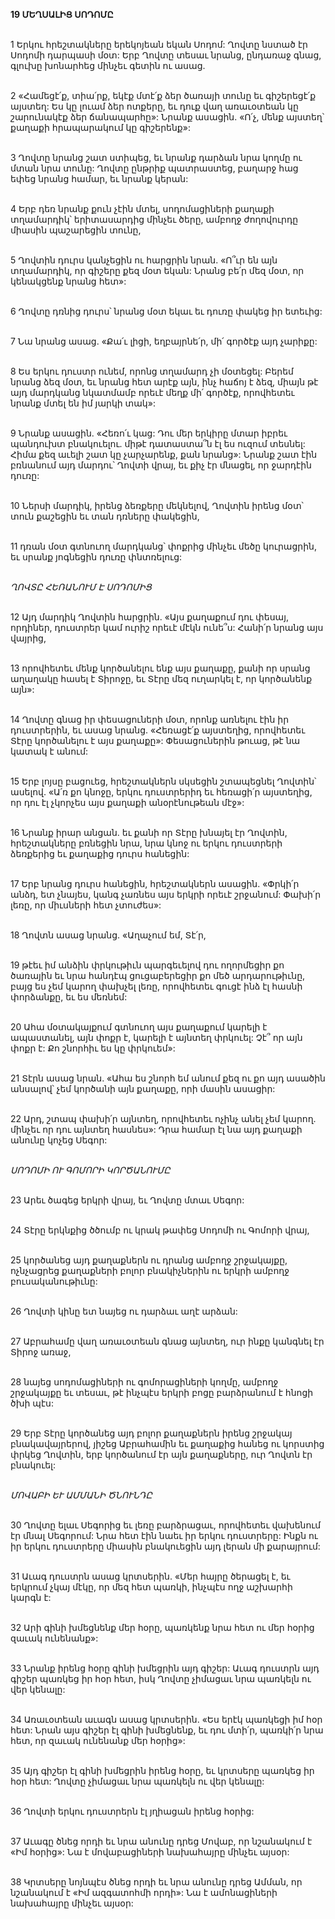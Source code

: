 **19 ՄԵՂՍԱԼԻՑ ՍՈԴՈՄԸ**

\
1 Երկու հրեշտակները երեկոյեան եկան Սոդոմ: Ղովտը նստած էր Սոդոմի դարպասի մօտ: Երբ Ղովտը տեսաւ նրանց, ընդառաջ գնաց, գլուխը խոնարհեց մինչեւ գետին ու ասաց.

\
2 «Համեցէ՛ք, տիա՛րք, եկէք մտէ՛ք ձեր ծառայի տունը եւ գիշերեցէ՛ք այստեղ: Ես կը լուամ ձեր ոտքերը, եւ դուք վաղ առաւօտեան կը շարունակէք ձեր ճանապարհը»: Նրանք ասացին. «Ո՛չ, մենք այստեղ՝ քաղաքի հրապարակում կը գիշերենք»:

\
3 Ղովտը նրանց շատ ստիպեց, եւ նրանք դարձան նրա կողմը ու մտան նրա տունը: Ղովտը ընթրիք պատրաստեց, բաղարջ հաց եփեց նրանց համար, եւ նրանք կերան:

\
4 Երբ դեռ նրանք քուն չէին մտել, սոդոմացիների քաղաքի տղամարդիկ՝ երիտասարդից մինչեւ ծերը, ամբողջ ժողովուրդը միասին պաշարեցին տունը,

\
5 Ղովտին դուրս կանչեցին ու հարցրին նրան. «Ո՞ւր են այն տղամարդիկ, որ գիշերը քեզ մօտ եկան: Նրանց բե՛ր մեզ մօտ, որ կենակցենք նրանց հետ»:

\
6 Ղովտը դռնից դուրս՝ նրանց մօտ եկաւ եւ դուռը փակեց իր ետեւից:

\
7 Նա նրանց ասաց. «Քա՛ւ լիցի, եղբայրնե՛ր, մի՛ գործէք այդ չարիքը:

\
8 Ես երկու դուստր ունեմ, որոնց տղամարդ չի մօտեցել: Բերեմ նրանց ձեզ մօտ, եւ նրանց հետ արէք այն, ինչ հաճոյ է ձեզ, միայն թէ այդ մարդկանց նկատմամբ որեւէ մեղք մի՛ գործէք, որովհետեւ նրանք մտել են իմ յարկի տակ»:

\
9 Նրանք ասացին. «Հեռո՛ւ կաց: Դու մեր երկիրը մտար իբրեւ պանդուխտ բնակուելու. միթէ դատաստա՞ն էլ ես ուզում տեսնել: Հիմա քեզ աւելի շատ կը չարչարենք, քան նրանց»: Նրանք շատ էին բռնանում այդ մարդու՝ Ղովտի վրայ, եւ քիչ էր մնացել, որ ջարդէին դուռը:

\
10 Ներսի մարդիկ, իրենց ձեռքերը մեկնելով, Ղովտին իրենց մօտ՝ տուն քաշեցին եւ տան դռները փակեցին,

\
11 դռան մօտ գտնուող մարդկանց՝ փոքրից մինչեւ մեծը կուրացրին, եւ սրանք յոգնեցին դուռը փնտռելուց:

\
_ՂՈՎՏԸ ՀԵՌԱՆՈՒՄ Է ՍՈԴՈՄԻՑ_

\
12 Այդ մարդիկ Ղովտին հարցրին. «Այս քաղաքում դու փեսայ, որդիներ, դուստրեր կամ ուրիշ որեւէ մէկն ունե՞ս: Հանի՛ր նրանց այս վայրից,

\
13 որովհետեւ մենք կործանելու ենք այս քաղաքը, քանի որ սրանց աղաղակը հասել է Տիրոջը, եւ Տէրը մեզ ուղարկել է, որ կործանենք այն»:

\
14 Ղովտը գնաց իր փեսացուների մօտ, որոնք առնելու էին իր դուստրերին, եւ ասաց նրանց. «Հեռացէ՛ք այստեղից, որովհետեւ Տէրը կործանելու է այս քաղաքը»: Փեսացուներին թուաց, թէ նա կատակ է անում:

\
15 Երբ լոյսը բացուեց, հրեշտակներն սկսեցին շտապեցնել Ղովտին՝ ասելով. «Ա՛ռ քո կնոջը, երկու դուստրերիդ եւ հեռացի՛ր այստեղից, որ դու էլ չկորչես այս քաղաքի անօրէնութեան մէջ»:

\
16 Նրանք իրար անցան. եւ քանի որ Տէրը խնայել էր Ղովտին, հրեշտակները բռնեցին նրա, նրա կնոջ ու երկու դուստրերի ձեռքերից եւ քաղաքից դուրս հանեցին:

\
17 Երբ նրանց դուրս հանեցին, հրեշտակներն ասացին. «Փրկի՛ր անձդ, ետ չնայես, կանգ չառնես այս երկրի որեւէ շրջանում: Փախի՛ր լեռը, որ միւսների հետ չտուժես»:

\
18 Ղովտն ասաց նրանց. «Աղաչում եմ, Տէ՛ր,

\
19 թէեւ իմ անձին փրկութիւն պարգեւելով դու ողորմեցիր քո ծառային եւ նրա հանդէպ ցուցաբերեցիր քո մեծ արդարութիւնը, բայց ես չեմ կարող փախչել լեռը, որովհետեւ գուցէ ինձ էլ հասնի փորձանքը, եւ ես մեռնեմ:

\
20 Ահա մօտակայքում գտնուող այս քաղաքում կարելի է ապաստանել, այն փոքր է, կարելի է այնտեղ փրկուել: Չէ՞ որ այն փոքր է: Քո շնորհիւ ես կը փրկուեմ»:

\
21 Տէրն ասաց նրան. «Ահա ես շնորհ եմ անում քեզ ու քո այդ ասածին անսալով՝ չեմ կործանի այն քաղաքը, որի մասին ասացիր:

\
22 Արդ, շտապ փախի՛ր այնտեղ, որովհետեւ ոչինչ անել չեմ կարող. մինչեւ որ դու այնտեղ հասնես»: Դրա համար էլ նա այդ քաղաքի անունը կոչեց Սեգոր:

\
_ՍՈԴՈՄԻ ՈՒ ԳՈՄՈՐԻ ԿՈՐԾԱՆՈՒՄԸ_

\
23 Արեւ ծագեց երկրի վրայ, եւ Ղովտը մտաւ Սեգոր:

\
24 Տէրը երկնքից ծծումբ ու կրակ թափեց Սոդոմի ու Գոմորի վրայ,

\
25 կործանեց այդ քաղաքներն ու դրանց ամբողջ շրջակայքը, ոչնչացրեց քաղաքների բոլոր բնակիչներին ու երկրի ամբողջ բուսականութիւնը:

\
26 Ղովտի կինը ետ նայեց ու դարձաւ աղէ արձան:

\
27 Աբրահամը վաղ առաւօտեան գնաց այնտեղ, ուր ինքը կանգնել էր Տիրոջ առաջ,

\
28 նայեց սոդոմացիների ու գոմորացիների կողմը, ամբողջ շրջակայքը եւ տեսաւ, թէ ինչպէս երկրի բոցը բարձրանում է հնոցի ծխի պէս:

\
29 Երբ Տէրը կործանեց այդ բոլոր քաղաքներն իրենց շրջակայ բնակավայրերով, յիշեց Աբրահամին եւ քաղաքից հանեց ու կորստից փրկեց Ղովտին, երբ կործանում էր այն քաղաքները, ուր Ղովտն էր բնակուել:

\
_ՄՈՎԱԲԻ ԵՒ ԱՄՄԱՆԻ ԾՆՈՒՆԴԸ_

\
30 Ղովտը ելաւ Սեգորից եւ լեռը բարձրացաւ, որովհետեւ վախենում էր մնալ Սեգորում: Նրա հետ էին նաեւ իր երկու դուստրերը: Ինքն ու իր երկու դուստրերը միասին բնակուեցին այդ լերան մի քարայրում:

\
31 Աւագ դուստրն ասաց կրտսերին. «Մեր հայրը ծերացել է, եւ երկրում չկայ մէկը, որ մեզ հետ պառկի, ինչպէս ողջ աշխարհի կարգն է:

\
32 Արի գինի խմեցնենք մեր հօրը, պառկենք նրա հետ ու մեր հօրից զաւակ ունենանք»:

\
33 Նրանք իրենց հօրը գինի խմեցրին այդ գիշեր: Աւագ դուստրն այդ գիշեր պառկեց իր հօր հետ, իսկ Ղովտը չիմացաւ նրա պառկելն ու վեր կենալը:

\
34 Առաւօտեան աւագն ասաց կրտսերին. «Ես երէկ պառկեցի իմ հօր հետ: Նրան այս գիշեր էլ գինի խմեցնենք, եւ դու մտի՛ր, պառկի՛ր նրա հետ, որ զաւակ ունենանք մեր հօրից»:

\
35 Այդ գիշեր էլ գինի խմեցրին իրենց հօրը, եւ կրտսերը պառկեց իր հօր հետ: Ղովտը չիմացաւ նրա պառկելն ու վեր կենալը:

\
36 Ղովտի երկու դուստրերն էլ յղիացան իրենց հօրից:

\
37 Աւագը ծնեց որդի եւ նրա անունը դրեց Մովաբ, որ նշանակում է «Իմ հօրից»: Նա է մովաբացիների նախահայրը մինչեւ այսօր:

\
38 Կրտսերը նոյնպէս ծնեց որդի եւ նրա անունը դրեց Ամման, որ նշանակում է «Իմ ազգատոհմի որդի»: Նա է ամոնացիների նախահայրը մինչեւ այսօր:
